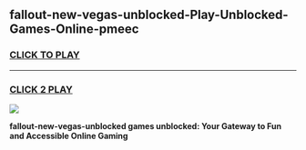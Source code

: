 
## fallout-new-vegas-unblocked-Play-Unblocked-Games-Online-pmeec
<h3>
<a href="https://premium76.site?title=fallout-new-vegas-unblocked&ref=25A">CLICK TO PLAY</a></h3>
<hr>

<h3>
<a href="https://premium76.site?title=fallout-new-vegas-unblocked&ref=25A">CLICK 2 PLAY</a>
  
</h3>

<a href="https://premium76.site?title=fallout-new-vegas-unblocked&ref=25A"><img src="https://clearcache.store/games.png"></a>


**fallout-new-vegas-unblocked games unblocked: Your Gateway to Fun and Accessible Online Gaming**
